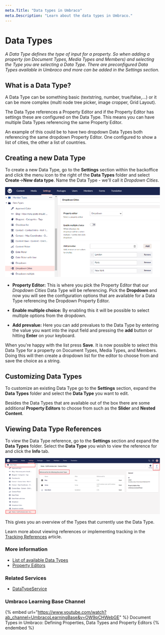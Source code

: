 ```yaml
---
meta.Title: "Data types in Umbraco"
meta.Description: "Learn about the data types in Umbraco."
---
```


# Data Types

*A Data Type defines the type of input for a property. So when adding a property (on Document Types, Media Types and Members) and selecting the Type you are selecting a Data Type. There are preconfigured Data Types available in Umbraco and more can be added in the Settings section.*

## What is a Data Type?

A Data Type can be something basic (textstring, number, true/false,...) or it can be more complex (multi node tree picker, image cropper, Grid Layout).

The Data Type references a Property Editor and if the Property Editor has settings these are configured on the Data Type. This means you can have multiple Data Types referencing the same Property Editor.

An example of this could be to have two dropdown Data Types both referencing the same dropdown Property Editor. One configured to show a list of cities, the other a list of countries.

## Creating a new Data Type

To create a new Data Type, go to the **Settings** section within the backoffice and click the menu icon to the right of the __Data Types__ folder and select __Create__->__New data type__. Name the Data Type - we'll call it _Dropdown Cities_.

![Dropdown List](images/creating-a-data-type-v10.png)

* __Property Editor:__ This is where you pick the Property Editor that our *Dropdown Cities* Data Type will be referencing. Pick the __Dropdown__ and now you will see the configuration options that are available for a Data Type referencing the Dropdown Property Editor.

* __Enable multiple choice:__ By enabling this it will be possible to select multiple options from the dropdown.

* __Add prevalue:__ Here you can add prevalues to the Data Type by entering the value you want into the input field and pressing the __add__ button or hitting __Enter__ on your keyboard.

When you're happy with the list press **Save**. It is now possible to select this Data Type for a property on Document Types, Media Types, and Members. Doing this will then create a dropdown list for the editor to choose from and save the choice as a string.

## Customizing Data Types

To customize an existing Data Type go to the __Settings__ section, expand the __Data Types__ folder and select the **Data Type** you want to edit.

Besides the Data Types that are available out of the box there are some additional **Property Editors** to choose from such as the __Slider__ and __Nested Content__.

## Viewing Data Type References

To view the Data Type reference, go to the __Settings__ section and expand the __Data Types__ folder. Select the **Data Type** you wish to view the reference for and click the __Info__ tab.

![Content Picker References](images/viewing-data-type-reference.png)

This gives you an overview of the Types that currently use the Data Type.

Learn more about viewing references or implementing tracking in the [Tracking References](../../../extending/property-editors/tracking.md) article.

### More information

* [List of available Data Types](default-data-types.md)
* [Property Editors](../../backoffice/property-editors/README.md)

### Related Services

* [DataTypeService](../../../reference/management/services/datatypeservice.md)

### Umbraco Learning Base Channel

{% embed url="https://www.youtube.com/watch?ab_channel=UmbracoLearningBase&v=OW9pCHWebGE" %}
Document Types in Umbraco: Defining Properties, Data Types and Property Editors
{% endembed %}
